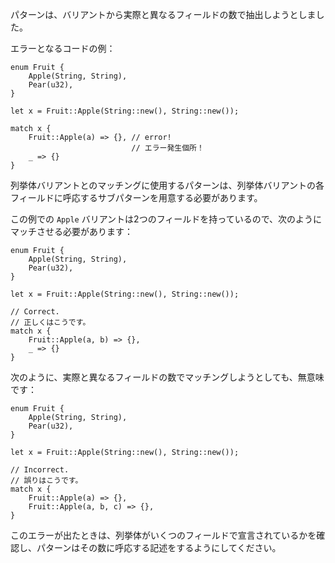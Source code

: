 <!--
A pattern attempted to extract an incorrect number of fields from a variant.
-->
パターンは、バリアントから実際と異なるフィールドの数で抽出しようとしました。

<!--
Erroneous code example:
-->
エラーとなるコードの例：

```compile_fail,E0023
enum Fruit {
    Apple(String, String),
    Pear(u32),
}

let x = Fruit::Apple(String::new(), String::new());

match x {
    Fruit::Apple(a) => {}, // error!
                           // エラー発生個所！
    _ => {}
}
```

<!--
A pattern used to match against an enum variant must provide a sub-pattern for
each field of the enum variant.
-->
列挙体バリアントとのマッチングに使用するパターンは、列挙体バリアントの各フィールドに呼応するサブパターンを用意する必要があります。

<!--
Here the `Apple` variant has two fields, and should be matched against like so:
-->
この例での `Apple` バリアントは2つのフィールドを持っているので、次のようにマッチさせる必要があります：

```
enum Fruit {
    Apple(String, String),
    Pear(u32),
}

let x = Fruit::Apple(String::new(), String::new());

// Correct.
// 正しくはこうです。
match x {
    Fruit::Apple(a, b) => {},
    _ => {}
}
```

<!--
Matching with the wrong number of fields has no sensible interpretation:
-->
次のように、実際と異なるフィールドの数でマッチングしようとしても、無意味です：

```compile_fail,E0023
enum Fruit {
    Apple(String, String),
    Pear(u32),
}

let x = Fruit::Apple(String::new(), String::new());

// Incorrect.
// 誤りはこうです。
match x {
    Fruit::Apple(a) => {},
    Fruit::Apple(a, b, c) => {},
}
```

<!--
Check how many fields the enum was declared with and ensure that your pattern
uses the same number.
-->
このエラーが出たときは、列挙体がいくつのフィールドで宣言されているかを確認し、パターンはその数に呼応する記述をするようにしてください。
